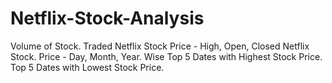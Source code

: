 # Netflix-Stock-Analysis
Volume of Stock. Traded Netflix Stock Price - High, Open, Closed Netflix Stock. Price - Day, Month, Year. Wise Top 5 Dates with Highest Stock Price. Top 5 Dates with Lowest Stock Price.
